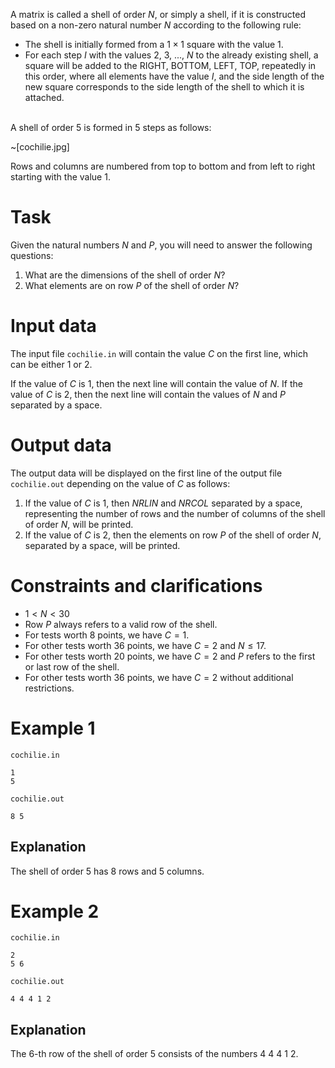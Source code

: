 A matrix is called a shell of order $N$, or simply a shell, if it is constructed based on a non-zero natural number $N$ according to the following rule:
- The shell is initially formed from a $1 \times 1$ square with the value $1$.
- For each step $I$ with the values $2$, $3$, ..., $N$ to the already existing shell, a square will be added to the RIGHT, BOTTOM, LEFT, TOP, repeatedly in this order, where all elements have the value $I$, and the side length of the new square corresponds to the side length of the shell to which it is attached.

\
A shell of order $5$ is formed in $5$ steps as follows:

~[cochilie.jpg]

Rows and columns are numbered from top to bottom and from left to right starting with the value $1$.

# Task
Given the natural numbers $N$ and $P$, you will need to answer the following questions:
1) What are the dimensions of the shell of order $N$?
2) What elements are on row $P$ of the shell of order $N$?

# Input data
The input file `cochilie.in` will contain the value $C$ on the first line, which can be either $1$ or $2$.

If the value of $C$ is $1$, then the next line will contain the value of $N$.
If the value of $C$ is $2$, then the next line will contain the values of $N$ and $P$ separated by a space.

# Output data
The output data will be displayed on the first line of the output file `cochilie.out` depending on the value of $C$ as follows:
1) If the value of $C$ is $1$, then $NRLIN$ and $NRCOL$ separated by a space, representing the number of rows and the number of columns of the shell of order $N$, will be printed.
2) If the value of $C$ is $2$, then the elements on row $P$ of the shell of order $N$, separated by a space, will be printed.

# Constraints and clarifications
- $1 < N < 30$
- Row $P$ always refers to a valid row of the shell.
- For tests worth 8 points, we have $C = 1$.
- For other tests worth 36 points, we have $C = 2$ and $N \leq 17$.
- For other tests worth 20 points, we have $C = 2$ and $P$ refers to the first or last row of the shell.
- For other tests worth 36 points, we have $C = 2$ without additional restrictions.

# Example 1
`cochilie.in`
```
1
5
```

`cochilie.out`
```
8 5
```

## Explanation
The shell of order $5$ has $8$ rows and $5$ columns.

# Example 2
`cochilie.in`
```
2
5 6
```
`cochilie.out`
```
4 4 4 1 2
```

## Explanation

The $6$-th row of the shell of order $5$ consists of the numbers $4\ 4\ 4\ 1\ 2$.